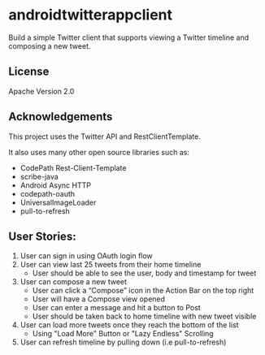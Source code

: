 androidtwitterappclient
=======================
Build a simple Twitter client that supports viewing a Twitter timeline and composing a new tweet.

## License

Apache Version 2.0


## Acknowledgements

This project uses the Twitter API and RestClientTemplate.

It also uses many other open source libraries such as:
* CodePath Rest-Client-Template
* scribe-java
* Android Async HTTP
* codepath-oauth
* UniversalImageLoader
* pull-to-refresh 


## User Stories:

1.	User can sign in using OAuth login flow
2.	User can view last 25 tweets from their home timeline
    - User should be able to see the user, body and timestamp for tweet
3.	User can compose a new tweet
    - User can click a “Compose” icon in the Action Bar on the top right
    - User will have a Compose view opened
    - User can enter a message and hit a button to Post
    - User should be taken back to home timeline with new tweet visible
4.	User can load more tweets once they reach the bottom of the list
    - Using "Load More" Button or "Lazy Endless" Scrolling
5.	User can refresh timeline by pulling down (i.e pull-to-refresh)
